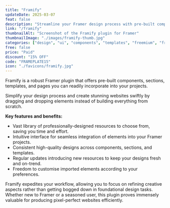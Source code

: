 ```yaml
---
title: "Framify"
updateDate: 2025-03-07
feat: false
description: "Streamline your Framer design process with pre-built components, sections & templates."
link: "/framify"
thumbnailAlt: "Screenshot of the Framify plugin for Framer"
thumbnailImage: "./images/framify-thumb.jpg"
categories: ["design", "ui", "components", "templates", "freemium", "free"]
free: false
price: "Paid"
discount: "15% OFF"
code: "FRAMEPLATE15"
icon: "./favicons/framify.jpg"
---
```


Framify is a robust Framer plugin that offers pre-built components, sections, templates, and pages you can readily incorporate into your projects.

Simplify your design process and create stunning websites swiftly by dragging and dropping elements instead of building everything from scratch.

<b>Key features and benefits:</b>

- Vast library of professionally-designed resources to choose from, saving you time and effort.
- Intuitive interface for seamless integration of elements into your Framer projects.
- Consistent high-quality designs across components, sections, and templates.
- Regular updates introducing new resources to keep your designs fresh and on-trend.
- Freedom to customise imported elements according to your preferences.

Framify expedites your workflow, allowing you to focus on refining creative aspects rather than getting bogged down in foundational design tasks. Whether new to Framer or a seasoned user, this plugin proves immensely valuable for producing pixel-perfect websites efficiently.